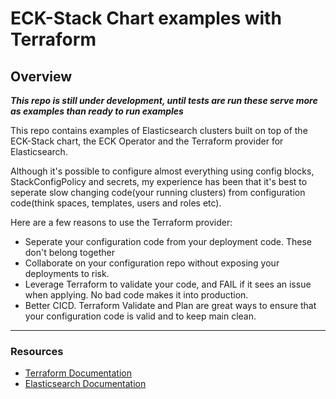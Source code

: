 # ECK-Stack Chart examples with Terraform

## Overview
***This repo is still under development, until tests are run these serve more as examples than ready to run examples***

This repo contains examples of Elasticsearch clusters built on top of the ECK-Stack chart, the ECK Operator and the Terraform provider for Elasticsearch.

Although it's possible to configure almost everything using config blocks, StackConfigPolicy and secrets, my experience has been that it's best to seperate slow changing code(your running clusters) from configuration code(think spaces, templates, users and roles etc).

Here are a few reasons to use the Terraform provider:

- Seperate your configuration code from your deployment code. These don't belong together
- Collaborate on your configuration repo without exposing your deployments to risk.
- Leverage Terraform to validate your code, and FAIL if it sees an issue when applying. No bad code makes it into production.
- Better CICD. Terraform Validate and Plan are great ways to ensure that your configuration code is valid and to keep main clean.

---

### Resources

- [Terraform Documentation](https://www.terraform.io/docs)
- [Elasticsearch Documentation](https://www.elastic.co/guide/en/elasticsearch/reference/index.html)
